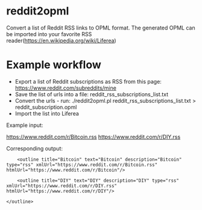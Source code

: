 # reddit2opml
Convert a list of Reddit RSS links to OPML format. The generated OPML can be imported into your favorite RSS reader(https://en.wikipedia.org/wiki/Liferea)

# Example workflow
* Export a list of Reddit subscriptions as RSS from this page: https://www.reddit.com/subreddits/mine
* Save the list of urls into a file: reddit_rss_subscriptions_list.txt
* Convert the urls - run:
   ./reddit2opml.pl reddit_rss_subscriptions_list.txt > reddit_subscription.opml
* Import the list into Liferea

Example input:

https://www.reddit.com/r/Bitcoin.rss
https://www.reddit.com/r/DIY.rss

Corresponding output:

<opml version="2.0">
  <body>
    <outline title="Feeds" text="Feeds" description="Feeds" type="folder">
    
	    <outline title="Bitcoin" text="Bitcoin" description="Bitcoin" type="rss" xmlUrl="https://www.reddit.com/r/Bitcoin.rss" htmlUrl="https://www.reddit.com/r/Bitcoin"/> 
	    
	    <outline title="DIY" text="DIY" description="DIY" type="rss" xmlUrl="https://www.reddit.com/r/DIY.rss" htmlUrl="https://www.reddit.com/r/DIY"/> 
	    
    </outline>
  </body>
</opml>
